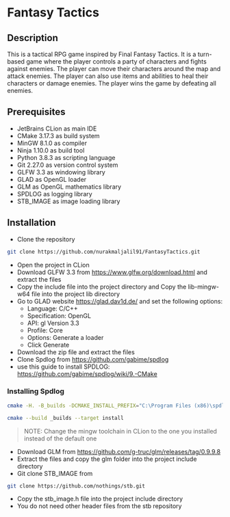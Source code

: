 # Fantasy Tactics

## Description

This is a tactical RPG game inspired by Final Fantasy Tactics. It is a turn-based game where the player controls a party of characters and fights against enemies. The player can move their characters around the map and attack enemies. The player can also use items and abilities to heal their characters or damage enemies. The player wins the game by defeating all enemies.

## Prerequisites

- JetBrains CLion as main IDE
- CMake 3.17.3 as build system
- MinGW 8.1.0 as compiler
- Ninja 1.10.0 as build tool
- Python 3.8.3 as scripting language
- Git 2.27.0 as version control system
- GLFW 3.3 as windowing library
- GLAD as OpenGL loader
- GLM as OpenGL mathematics library
- SPDLOG as logging library
- STB_IMAGE as image loading library

## Installation

- Clone the repository
```bash
git clone https://github.com/nurakmaljalil91/FantasyTactics.git
```
- Open the project in CLion 
- Download GLFW 3.3 from https://www.glfw.org/download.html and extract the files
- Copy the include file into the project directory and Copy the lib-mingw-w64 file into the project lib directory
- Go to GLAD website https://glad.dav1d.de/ and set the following options:
    - Language: C/C++
    - Specification: OpenGL
    - API: gl Version 3.3
    - Profile: Core
    - Options: Generate a loader
    - Click Generate
- Download the zip file and extract the files
- Clone Spdlog from https://github.com/gabime/spdlog
- use this guide to install SPDLOG: https://github.com/gabime/spdlog/wiki/9.-CMake

### Installing Spdlog

```bash
cmake -H. -B_builds -DCMAKE_INSTALL_PREFIX="C:\Program Files (x86)\spdlog" -G "MinGW Makefiles" -DCMAKE_CXX_STANDARD=17
```

```bash
cmake --build _builds --target install
```

> NOTE: Change the mingw toolchain in CLion to the one you installed instead of the default one

- Download GLM from https://github.com/g-truc/glm/releases/tag/0.9.9.8
- Extract the files and copy the glm folder into the project include directory
- Git clone STB_IMAGE from

```bash
git clone https://github.com/nothings/stb.git
```

- Copy the stb_image.h file into the project include directory
- You do not need other header files from the stb repository